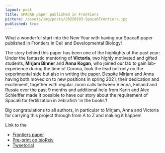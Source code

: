 ```yaml
---
layout: post
title: SPACA6 paper published in Frontiers
picture: /assets/img/posts/20220103-Spaca6Frontiers.jpg
published: true
---
```

What a wonderful start into the New Year with having our Spaca6 paper published in Frontiers in Cell and Developmental Biology!

The story behind this paper has been one of the highlights of the past year: Under the fantastic mentoring of **Victoria**, two highly motivated and gifted students, **Mirjam Binner** and **Anna Kogan**, who joined our lab to gain lab-experience during the time of Corona, took the lead not only on the experimental side but also in writing the paper. Despite Mirjam and Anna having both moved on to new positions in spring 2021, their dedication and excitement, together with regular zoom calls between Vienna, Finland and Russia over the past 9 months and additional help from Karin and Alex Schleiffer made it possible to have our story about the requirement of Spaca6 for fertilization in zebrafish 'in the books'!

Big congratulations to all authors, in particular to Mirjam, Anna and Victoria for carrying this project through from A to Z and making it happen! 

Link to the
- [Frontiers paper](https://www.frontiersin.org/articles/10.3389/fcell.2021.806982/full?&utm_source=Email_to_authors_&utm_medium=Email&utm_content=T1_11.5e1_author&utm_campaign=Email_publication&field=&journalName=Frontiers_in_Cell_and_Developmental_Biology&id=806982)
- [Pre-print on bioRxiv](https://www.biorxiv.org/content/10.1101/2021.11.19.469324v1)
- [Tweetorial](https://twitter.com/AnutaKogan/status/1479846658355740679)
